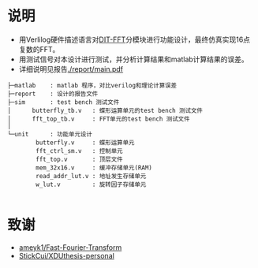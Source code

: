 # 说明

- 用Verlilog硬件描述语言对[DIT-FFT](https://en.wikipedia.org/wiki/Cooley-Tukey_FFT_algorithm)分模块进行功能设计，最终仿真实现16点复数的FFT。
- 用测试信号对本设计进行测试，并分析计算结果和matlab计算结果的误差。
- 详细说明见报告[./report/main.pdf](https://github.com/DestinyEnvoy/Fast-Fourier-Transform/report/main.pdf)

```
├─matlab    : matlab 程序，对比verilog和理论计算误差
├─report    : 设计的报告文件
├─sim       : test bench 测试文件
│      butterfly_tb.v   : 蝶形运算单元的test bench 测试文件
│      fft_top_tb.v     : FFT单元的test bench 测试文件
│      
└─unit      : 功能单元设计
        butterfly.v     : 蝶形运算单元
        fft_ctrl_sm.v   : 控制单元
        fft_top.v       : 顶层文件
        mem_32x16.v     : 缓冲存储单元(RAM)
        read_addr_lut.v : 地址发生存储单元
        w_lut.v         : 旋转因子存储单元
        

```

# 致谢

- [ameyk1/Fast-Fourier-Transform](https://github.com/ameyk1/Fast-Fourier-Transform)
- [StickCui/XDUthesis-personal](https://github.com/StickCui/XDUthesis-personal)
